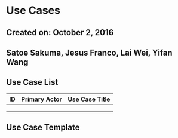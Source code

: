 # Use Cases
## Created on: October 2, 2016
## Satoe Sakuma, Jesus Franco, Lai Wei, Yifan Wang


## Use Case List

| ID            | Primary Actor | Use Case Title  |
| ------------- |:-------------:| ---------------:|
|               |               |                 |
|               |               |                 |
|               |               |                 |


## Use Case Template
              
